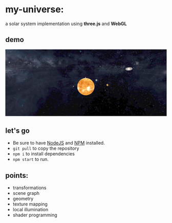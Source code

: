# my-universe:
a solar system implementation using **three.js** and **WebGL**

## demo
![Aaron Swartz](https://github.com/hannak016/my-universe/blob/master/demo%20universe.png)

## let's go
* Be sure to have [NodeJS](https://nodejs.org/en/) and [NPM](https://www.npmjs.com/) installed.
* `git pull` to copy the repository
* `npm i` to install dependencies
* `npm start` to run.


## points:
* transformations
* scene graph
* geometry
* texture mapping
* local illumination
* shader programming
